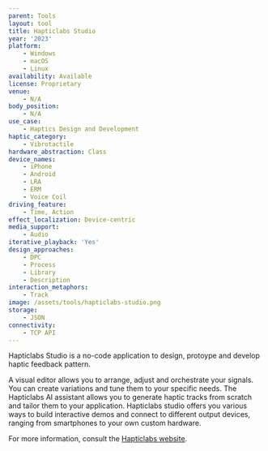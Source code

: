 ```yaml
---
parent: Tools
layout: tool
title: Hapticlabs Studio
year: '2023'
platform:
    - Windows
    - macOS
    - Linux
availability: Available
license: Proprietary
venue:
    - N/A
body_position:
    - N/A
use_case:
    - Haptics Design and Development
haptic_category:
    - Vibrotactile
hardware_abstraction: Class
device_names:
    - iPhone
    - Android
    - LRA
    - ERM
    - Voice Coil
driving_feature:
    - Time, Action
effect_localization: Device-centric
media_support:
    - Audio
iterative_playback: 'Yes'
design_approaches:
    - DPC
    - Process
    - Library
    - Description
interaction_metaphors:
    - Track
image: /assets/tools/hapticlabs-studio.png
storage:
    - JSON
connectivity:
    - TCP API
---
```

Hapticlabs Studio is a no-code application to design, protoype and develop haptic feedback pattern.

A visual editor allows you to arrange, adjust and orchestrate your signals. You can create variations and tune them to your specific needs. The Hapticlabs AI assistant allows you to generate haptic tracks from scratch and tailor them to your application. Hapticlabs studio offers you various ways to build interactive demos and connect to different output devices, ranging from smartphones to your own custom hardware.

For more information, consult the [Hapticlabs website](https://www.hapticlabs.io).
